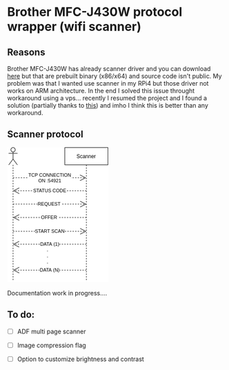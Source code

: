 # Brother MFC-J430W protocol wrapper (wifi scanner)

## Reasons

Brother MFC-J430W has already scanner driver and you can download [here](https://support.brother.com/g/b/downloadtop.aspx?c=it&lang=it&prod=mfcj430w_all) but that are prebuilt binary (x86/x64) and source code isn't public. My problem was that I wanted use scanner in my RPi4 but those driver not works on ARM architecture. In the end I solved this issue throught workaround using a vps... recently I resumed the project and I found a solution (partially thanks to [this](https://github.com/davidar/mfc7400c/)) and imho I think this is better than any workaround.

## Scanner protocol

![protocol](./docs/protocol.png)

Documentation work in progress....

## To do:

- [ ] ADF multi page scanner
- [ ] Image compression flag
- [ ] Option to customize brightness and contrast
  
